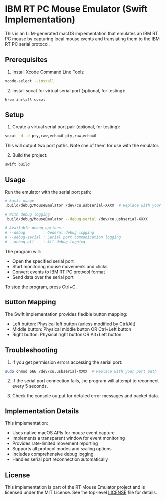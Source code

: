 # IBM RT PC Mouse Emulator (Swift Implementation)

This is an LLM-generated macOS implementation that emulates an IBM RT PC mouse by capturing local mouse events and translating them to the IBM RT PC serial protocol.

## Prerequisites

1. Install Xcode Command Line Tools:
```bash
xcode-select --install
```

2. Install socat for virtual serial port (optional, for testing):
```bash
brew install socat
```

## Setup

1. Create a virtual serial port pair (optional, for testing):
```bash
socat -d -d pty,raw,echo=0 pty,raw,echo=0
```
This will output two port paths. Note one of them for use with the emulator.

2. Build the project:
```bash
swift build
```

## Usage

Run the emulator with the serial port path:
```bash
# Basic usage
.build/debug/MouseEmulator /dev/cu.usbserial-XXXX  # Replace with your actual port path

# With debug logging
.build/debug/MouseEmulator --debug-serial /dev/cu.usbserial-XXXX

# Available debug options:
# --debug        : General debug logging
# --debug-serial : Serial port communication logging
# --debug-all    : All debug logging
```

The program will:
- Open the specified serial port
- Start monitoring mouse movements and clicks
- Convert events to IBM RT PC protocol format
- Send data over the serial port

To stop the program, press Ctrl+C.

## Button Mapping

The Swift implementation provides flexible button mapping:
- Left button: Physical left button (unless modified by Ctrl/Alt)
- Middle button: Physical middle button OR Ctrl+Left button
- Right button: Physical right button OR Alt+Left button

## Troubleshooting

1. If you get permission errors accessing the serial port:
```bash
sudo chmod 666 /dev/cu.usbserial-XXXX  # Replace with your port path
```

2. If the serial port connection fails, the program will attempt to reconnect every 5 seconds.

3. Check the console output for detailed error messages and packet data.

## Implementation Details

This implementation:
- Uses native macOS APIs for mouse event capture
- Implements a transparent window for event monitoring
- Provides rate-limited movement reporting
- Supports all protocol modes and scaling options
- Includes comprehensive debug logging
- Handles serial port reconnection automatically

## License

This implementation is part of the RT-Mouse Emulator project and is licensed under the MIT License. See the top-level [LICENSE](../LICENSE) file for details. 